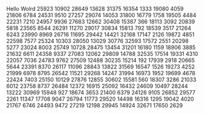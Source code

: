 Hello Wolrd
25923
10902
28649
13628
31375
16354
1333
19080
4059
21806
6784
24531
9510
27257
29074
14053
31800
16779
1758
19505
4484
22231
7210
24957
9936
27683
12662
30408
15387
366
18113
3092
20839
5818
23565
8544
26291
11270
29017
30834
15813
792
18539
3517
21264
6243
23990
8969
26716
11695
29442
14421
32168
17147
2126
19872
4851
22598
7577
25324
10303
28050
13029
30776
32593
17572
2551
20298
5277
23024
8003
25749
10728
28475
13454
31201
16180
1159
18906
3885
21632
6611
24358
9337
27083
12062
29809
14788
32535
17514
19331
4310
22057
7036
24783
9762
27509
12488
30235
15214
192
17939
2918
20665
5644
23391
8370
26117
11096
28843
13822
31569
16547
1526
19273
4252
21999
6978
8795
26542
11521
29268
14247
31994
16973
1952
19699
4678
22424
7403
25150
10129
27876
12855
30602
15581
560
18307
3286
21033
6012
23758
8737
26484
12372
16915
25092
16432
24609
10497
28244
13222
30969
15948
927
18674
3653
21400
6379
24126
9105
26852
29577
2261
11347
17708
9047
26794
11773
29520
14498
16316
1295
19042
4020
21767
6746
24493
9472
27219
12198
29945
14924
32671
17650
2629
